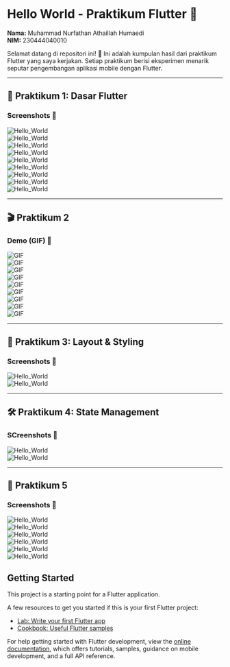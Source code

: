 # Hello World - Praktikum Flutter 🚀  
**Nama:** Muhammad Nurfathan Athaillah Humaedi  
**NIM:** 230444040010  

Selamat datang di repositori ini! 🎉 Ini adalah kumpulan hasil dari praktikum Flutter yang saya kerjakan. Setiap praktikum berisi eksperimen menarik seputar pengembangan aplikasi mobile dengan Flutter.  

---

## 📌 Praktikum 1: Dasar Flutter  
### Screenshots 📸  
![Hello_World](images/13.png)  
![Hello_World](images/14.png)  
![Hello_World](images/15.png)  
![Hello_World](images/16.png)  
![Hello_World](images/17.png)  
![Hello_World](images/18.png)  
![Hello_World](images/19.png)  
![Hello_World](images/20.png)  
![Hello_World](images/21.png)  

---

## 🎬 Praktikum 2
### Demo (GIF) 🎥  
![GIF](images/Keseluruhan.gif)  
![GIF](images/01.gif)  
![GIF](images/08.gif)  
![GIF](images/09.gif)  
![GIF](images/10.gif)  
![GIF](images/11.gif)  
![GIF](images/12.gif)  
![GIF](images/24.gif)  
![GIF](images/25.gif)  

---

## 🎨 Praktikum 3: Layout & Styling  
### Screenshots 📸  
![Hello_World](images/01.png)  
![Hello_World](images/23.png)  

---

## 🛠 Praktikum 4: State Management  
### SCreenshots 📸  
![Hello_World](images/02.png)  
![Hello_World](images/03.png)  

---

## 📲 Praktikum 5
### Screenshots 📸  
![Hello_World](images/04.png)  
![Hello_World](images/05.png)  
![Hello_World](images/06.png)  
![Hello_World](images/07.png)  
![Hello_World](images/26.png)  
![Hello_World](images/27.png)  

## Getting Started

This project is a starting point for a Flutter application.

A few resources to get you started if this is your first Flutter project:

- [Lab: Write your first Flutter app](https://docs.flutter.dev/get-started/codelab)
- [Cookbook: Useful Flutter samples](https://docs.flutter.dev/cookbook)

For help getting started with Flutter development, view the
[online documentation](https://docs.flutter.dev/), which offers tutorials,
samples, guidance on mobile development, and a full API reference.
